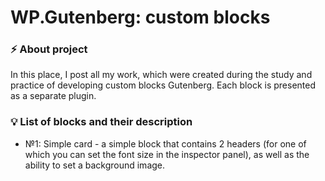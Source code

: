 # WP.Gutenberg: custom blocks
### ⚡️ About project
In this place, I post all my work, which were created during the study and practice of developing custom blocks Gutenberg.
Each block is presented as a separate plugin.

### :bulb: List of blocks and their description
* №1: Simple card - a simple block that contains 2 headers (for one of which you can set the font size in the inspector panel), as well as the ability to set a background image.
